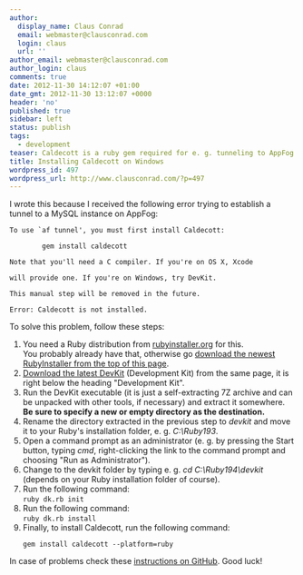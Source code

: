 ```yaml
---
author:
  display_name: Claus Conrad
  email: webmaster@clausconrad.com
  login: claus
  url: ''
author_email: webmaster@clausconrad.com
author_login: claus
comments: true
date: 2012-11-30 14:12:07 +01:00
date_gmt: 2012-11-30 13:12:07 +0000
header: 'no'
published: true
sidebar: left
status: publish
tags:
  - development
teaser: Caldecott is a ruby gem required for e. g. tunneling to AppFog services. This short writeup explains how to get it running on Windows.
title: Installing Caldecott on Windows
wordpress_id: 497
wordpress_url: http://www.clausconrad.com/?p=497
---
```

I wrote this because I received the following error trying to establish a tunnel to a MySQL instance on AppFog:

```
To use `af tunnel', you must first install Caldecott:

        gem install caldecott

Note that you'll need a C compiler. If you're on OS X, Xcode  

will provide one. If you're on Windows, try DevKit.

This manual step will be removed in the future.

Error: Caldecott is not installed.
```

To solve this problem, follow these steps:

1.  You need a Ruby distribution from [rubyinstaller.org](https://rubyinstaller.org/) for this.  
    You probably already have that, otherwise go [download the newest RubyInstaller from the top of this page](https://rubyinstaller.org/downloads/).
2.  [Download the latest DevKit](https://rubyinstaller.org/downloads/) (Development Kit) from the same page, it is right below the heading "Development Kit".
3.  Run the DevKit executable (it is just a self-extracting 7Z archive and can be unpacked with other tools, if necessary) and extract it somewhere. **Be sure to specify a new or empty directory as the destination.**
4.  Rename the directory extracted in the previous step to _devkit_ and move it to your Ruby's installation folder, e. g. _C:\Ruby193_.
5.  Open a command prompt as an administrator (e. g. by pressing the Start button, typing _cmd_, right-clicking the link to the command prompt and choosing "Run as Administrator").
6.  Change to the devkit folder by typing e. g. _cd C:\Ruby194\devkit_ (depends on your Ruby installation folder of course).
7.  Run the following command:  
    `ruby dk.rb init`
8.  Run the following command:  
    `ruby dk.rb install`
9.  Finally, to install Caldecott, run the following command:
    ```
    gem install caldecott --platform=ruby
    ```

In case of problems check these [instructions on GitHub](https://github.com/oneclick/rubyinstaller/wiki/Development-Kit). Good luck!
